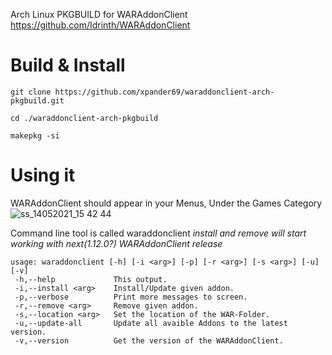 Arch Linux PKGBUILD for WARAddonClient
https://github.com/Idrinth/WARAddonClient


# Build & Install
`git clone https://github.com/xpander69/waraddonclient-arch-pkgbuild.git`

`cd ./waraddonclient-arch-pkgbuild`

`makepkg -si`
 

# Using it

WARAddonClient should appear in your Menus, Under the Games Category
![ss_14052021_15 42 44](https://user-images.githubusercontent.com/1345116/118272367-2d853f00-b4cb-11eb-948b-f29488d42827.png)

Command line tool is called waraddonclient *install and remove will start working with next(1.12.0?) WARAddonClient release*
```$ waraddonclient --help
usage: waraddonclient [-h] [-i <arg>] [-p] [-r <arg>] [-s <arg>] [-u] [-v]
 -h,--help             This output.
 -i,--install <arg>    Install/Update given addon.
 -p,--verbose          Print more messages to screen.
 -r,--remove <arg>     Remove given addon.
 -s,--location <arg>   Set the location of the WAR-Folder.
 -u,--update-all       Update all avaible Addons to the latest version.
 -v,--version          Get the version of the WARAddonClient.
```
